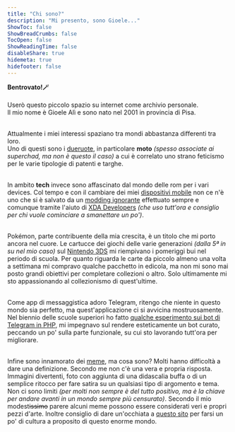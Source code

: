 ```yaml
---
title: "Chi sono?"
description: "Mi presento, sono Gioele..."
ShowToc: false
ShowBreadCrumbs: false
TocOpen: false
ShowReadingTime: false
disableShare: true
hidemeta: true
hidefooter: false
---
```


<b>Bentrovato!🪄</b><br><br>
Userò questo piccolo spazio su internet come archivio personale.<br>
Il mio nome è Gioele Alì e sono nato nel 2001 in provincia di Pisa.<br><br>

Attualmente i miei interessi spaziano tra mondi abbastanza differenti tra loro.<br>
Uno di questi sono i [dueruote](https://gioeleali.github.io/motorcycle/), in particolare <b>moto</b> <i>(spesso associate ai superchad, ma non è questo il caso)</i> a cui è correlato uno strano feticismo per le varie tipologie di patenti e targhe.<br><br>

In ambito <b>tech</b> invece sono affascinato dal mondo delle rom per i vari devices. Col tempo e con il cambiare dei miei [dispositivi mobile](https://gioeleali.github.io/modding-android/) non ce n'è uno che si è salvato da un <a href="https://it.wikipedia.org/wiki/Modding#Modding_dispositivi_mobili" target="_blank" rel="noopener noreferrer">modding ignorante</a> effettuato sempre e comunque tramite l'aiuto di <a href="https://www.xda-developers.com/" target="_blank" rel="noopener noreferrer">XDA Developers</a> <i>(che uso tutt'ora e consiglio per chi vuole cominciare a smanettare un po')</i>.<br><br>

Pokémon, parte contribuente della mia crescita, è un titolo che mi porto ancora nel cuore. Le cartucce dei giochi delle varie generazioni <i>(dalla 5ª in su nel mio caso)</i> sul [Nintendo 3DS](https://gioeleali.github.io/videogames/) mi riempivano i pomeriggi bui nel periodo di scuola. Per quanto riguarda le carte da piccolo almeno una volta a settimana mi compravo qualche pacchetto in edicola, ma non mi sono mai posto grandi obiettivi per completare collezioni o altro. Solo ultimamente mi sto appassionando al collezionismo di quest'ultime.<br><br>

Come app di messaggistica adoro Telegram, ritengo che niente in questo mondo sia perfetto, ma quest'applicazione ci si avvicina mostruosamente. Nel biennio delle scuole superiori ho fatto <a href="/Telegram's Bots.zip" download>qualche esperimento sui bot di Telegram in PHP</a>, mi impegnavo sul rendere esteticamente un bot curato, peccando un po' sulla parte funzionale, su cui sto lavorando tutt'ora per migliorare.<br><br>

Infine sono innamorato dei [meme](https://gioeleali.github.io/meme/), ma cosa sono? Molti hanno difficoltà a dare una definizione. Secondo me non c'è una vera e propria risposta. Immagini divertenti, foto con aggiunta di una didascalia buffa o di un semplice ritocco per fare satira su un qualsiasi tipo di argomento e tema. Non ci sono limiti <i>(per molti non sempre è del tutto positivo, ma è la chiave per andare avanti in un mondo sempre più censurato)</i>. Secondo il mio modest<s>issimo</s> parere alcuni meme possono essere considerati veri e propri pezzi d'arte. Inoltre consiglio di dare un'occhiata a <a href="https://knowyourmeme.com/" target="_blank" rel="noopener noreferrer">questo sito</a> per farsi un po' di cultura a proposito di questo enorme mondo.
